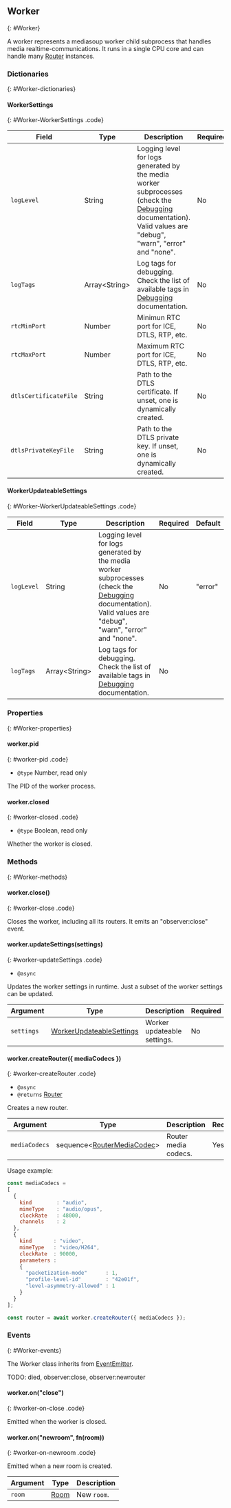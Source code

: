 ## Worker
{: #Worker}

A worker represents a mediasoup worker child subprocess that handles media realtime-communications. It runs in a single CPU core and can handle many [Router](#Router) instances.


### Dictionaries
{: #Worker-dictionaries}

<section markdown="1">

#### WorkerSettings
{: #Worker-WorkerSettings .code}

<div markdown="1" class="table-wrapper L3 M5">

Field                    | Type    | Description   | Required | Default
------------------------ | ------- | ------------- | -------- | ---------
`logLevel`               | String  | Logging level for logs generated by the media worker subprocesses (check the [Debugging](/documentation/v3/mediasoup/debugging/) documentation). Valid values are "debug", "warn", "error" and "none". | No | "error"
`logTags`                | Array&lt;String&gt; | Log tags for debugging. Check the list of available tags in [Debugging](/documentation/v3/mediasoup/debugging/) documentation. | No | `[ ]`
`rtcMinPort`             | Number  | Minimun RTC port for ICE, DTLS, RTP, etc. | No | 10000
`rtcMaxPort`             | Number  | Maximum RTC port for ICE, DTLS, RTP, etc. | No | 59999
`dtlsCertificateFile`    | String  | Path to the DTLS certificate. If unset, one is dynamically created. | No |
`dtlsPrivateKeyFile`     | String  | Path to the DTLS private key. If unset, one is dynamically created. | No |

</div>

#### WorkerUpdateableSettings
{: #Worker-WorkerUpdateableSettings .code}

<div markdown="1" class="table-wrapper L3">

Field                    | Type    | Description   | Required | Default
------------------------ | ------- | ------------- | -------- | ---------
`logLevel`               | String  | Logging level for logs generated by the media worker subprocesses (check the [Debugging](/documentation/v3/mediasoup/debugging/) documentation). Valid values are "debug", "warn", "error" and "none". | No | "error"
`logTags`                | Array&lt;String&gt; | Log tags for debugging. Check the list of available tags in [Debugging](/documentation/v3/mediasoup/debugging/) documentation. | No |

</div>

</section>


### Properties
{: #Worker-properties}

<section markdown="1">

#### worker.pid
{: #worker-pid .code}

* `@type` Number, read only

The PID of the worker process.

#### worker.closed
{: #worker-closed .code}

* `@type` Boolean, read only

Whether the worker is closed.

</section>


### Methods
{: #Worker-methods}

<section markdown="1">

#### worker.close()
{: #worker-close .code}

Closes the worker, including all its routers. It emits an "observer:close" event.

#### worker.updateSettings(settings)
{: #worker-updateSettings .code}

* `@async`

Updates the worker settings in runtime. Just a subset of the worker settings can be updated.

<div markdown="1" class="table-wrapper L3">

Argument   | Type    | Description | Required | Default 
---------- | ------- | ----------- | -------- | ----------
`settings` | [WorkerUpdateableSettings](#Worker-WorkerUpdateableSettings) | Worker updateable settings. | No |

</div>

#### worker.createRouter({ mediaCodecs })
{: #worker-createRouter .code}

* `@async`
* `@returns` [Router](#Router)

Creates a new router.

<div markdown="1" class="table-wrapper L3">

Argument      | Type    | Description | Required | Default 
------------- | ------- | ----------- | -------- | ----------
`mediaCodecs` | sequence&lt;[RouterMediaCodec](#Router-RouterMediaCodec)&gt; | Router media codecs. | Yes |

</div>

Usage example:

```javascript
const mediaCodecs =
[
  {
    kind        : "audio",
    mimeType    : "audio/opus",
    clockRate   : 48000,
    channels    : 2
  },
  {
    kind       : "video",
    mimeType   : "video/H264",
    clockRate  : 90000,
    parameters :
    {
      "packetization-mode"      : 1,
      "profile-level-id"        : "42e01f",
      "level-asymmetry-allowed" : 1
    }
  }
];

const router = await worker.createRouter({ mediaCodecs });
```

</section>


### Events
{: #Worker-events}

The Worker class inherits from [EventEmitter](https://nodejs.org/api/events.html#events_class_eventemitter).

<section markdown="1">

TODO: died, observer:close, observer:newrouter

#### worker.on("close")
{: #worker-on-close .code}

Emitted when the worker is closed.

#### worker.on("newroom", fn(room))
{: #worker-on-newroom .code}

Emitted when a new room is created.

<div markdown="1" class="table-wrapper L3">

Argument | Type    | Description   
-------- | ------- | ----------------
`room`   | [Room](#Room) | New `room`.

</div>

</section>
